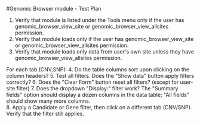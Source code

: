 #Genomic Browser module - Test Plan

1. Verify that module is listed under the Tools menu only if the user has genomic_browser_view_site or genomic_browser_view_allsites permission.
2. Verify that module loads only if the user has genomic_browser_view_site or genomic_browser_view_allsites permission.
3. Verify that module loads only data from user\'s own site unless they have genomic_browser_view_allsites permission.

For each tab (CNV,SNP): 
4. Do the table columns sort upon clicking on the column headers?
5. Test all filters. Does the "Show data" button apply filters correctly?
6. Does the "Clear Form" button reset all filters? (except for user-site filter)
7. Does the dropdown "Display:" filter work? The "Summary fields" option should display a dozen columns in the data table; "All fields" should show many more columns.   
8. Apply a Candidate or Gene filter, then click on a different tab (CNV/SNP).  Verify that the filter still applies.

